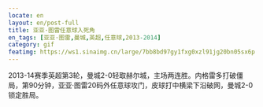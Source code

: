 ```yaml
---
locate: en
layout: en/post-full
title: 亚亚·图雷任意球入死角
en_tags: [亚亚·图雷,曼城,英超,任意球,2013-2014]
category: gif
featimg: https://ws1.sinaimg.cn/large/7bb8bd97gy1fxg0xzl91jg20bn05sx6p.gif
---
```


2013-14赛季英超第3轮，曼城2-0轻取赫尔城，主场两连胜。内格雷多打破僵局，第90分钟，亚亚·图雷20码外任意球攻门，皮球打中横梁下沿破网，曼城2-0锁定胜局。